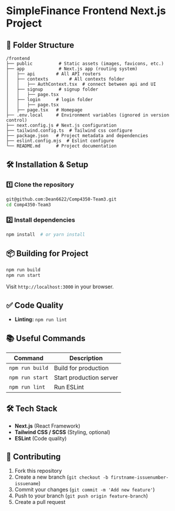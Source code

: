 # SimpleFinance Frontend Next.js Project

## 📂 Folder Structure
```
/frontend
├── public          # Static assets (images, favicons, etc.)
├── app             # Next.js app (routing system)
│   ├── api        # All API routers
│   ├── contexts        # All contexts folder
│   │   ├── AuthContext.tsx  # connect between api and UI
│   ├── signup      # signup folder
│   │   ├── page.tsx 
│   ├── login      # login folder
│   │   ├── page.tsx 
│   ├── page.tsx   # Homepage
├── .env.local     # Environment variables (ignored in version control)
├── next.config.js # Next.js configuration
├── tailwind.config.ts  # Tailwind css configure
├── package.json   # Project metadata and dependencies
├── eslint.config.mjs  # Eslint configure
└── README.md      # Project documentation
```

## 🛠 Installation & Setup
### 1️⃣ Clone the repository
```sh
git@github.com:Dean6622/Comp4350-Team3.git
cd Comp4350-Team3
```

### 2️⃣ Install dependencies
```sh
npm install  # or yarn install
```

## 📦 Building for Project
```sh
npm run build
npm run start
```

Visit `http://localhost:3000` in your browser.


## ✅ Code Quality
- **Linting:** `npm run lint`

## 📚 Useful Commands
| Command         | Description |
|-----------------|-------------|
| `npm run build` | Build for production |
| `npm run start` | Start production server |
| `npm run lint`  | Run ESLint |


## 🛠 Tech Stack
- **Next.js** (React Framework)
- **Tailwind CSS / SCSS** (Styling, optional)
- **ESLint** (Code quality)

## 🙌 Contributing
1. Fork this repository
2. Create a new branch (`git checkout -b firstname-issuenumber-issuename`)
3. Commit your changes (`git commit -m 'Add new feature'`)
4. Push to your branch (`git push origin feature-branch`)
5. Create a pull request


